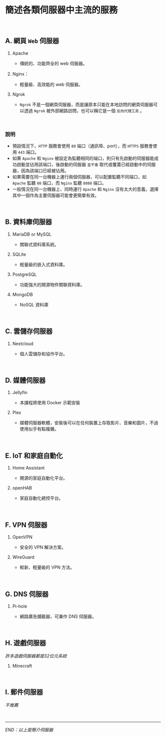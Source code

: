 # 簡述各類伺服器中主流的服務

<br>

## A. 網頁 `Web` 伺服器

1. Apache

   - 傳統的、功能齊全的 web 伺服器。

2. Nginx：

   - 輕量級、高效能的 web 伺服器。

3. Ngrok

   - `Ngrok` 不是一個網頁伺服器，而是讓原本只能在本地訪問的網頁伺服器可以透過 `Ngrok` 被外部網路訪問，也可以稱它是一個 `反向代理工具` 。

<br>

### 說明

  - 預設情況下，`HTTP` 服務會使用 `80` 端口（通訊埠、port），而 `HTTPS` 服務會使用 `443` 端口。
  - 如果 `Apache` 和 `Nginx` 被設定為監聽相同的端口，則只有先啟動的伺服器能成功啟動並佔用該端口，後啟動的伺服器 `並不會` 取代或覆蓋已經啟動中的伺服器，因為該端口已經被佔用。
  - 如果需要在同一台機器上運行兩個伺服器，可以配置監聽不同端口，如 `Apache` 監聽 `80` 端口，而 `Nginx` 監聽 `8080` 端口。
  - 一般情況在同一台機器上、同時運行 `Apache` 和 `Nginx` 沒有太大的意義，選擇其中一個作為主要伺服器可能會更簡單有效。



<br>

## B. 資料庫伺服器

1. MariaDB or MySQL

   - 關聯式資料庫系統。

2. SQLite

   - 輕量級的嵌入式資料庫。

3. PostgreSQL

   - 功能強大的開源物件關聯資料庫。

4. MongoDB

   - NoSQL 資料庫

<br>

## C. 雲儲存伺服器

1. Nextcloud

   - 個人雲儲存和協作平台。

<br>

## D. 媒體伺服器

1. Jellyfin

   - 本課程將使用 Docker 示範安裝

2. Plex

   - 媒體伺服器軟體，安裝後可以在任何裝置上存取影片、音樂和圖片，不過使用似乎有點複雜。

<br>

## E. IoT 和家庭自動化

1. Home Assistant

   - 開源的家庭自動化平台。

2. openHAB

   - 家庭自動化總控平台。

<br>

## F. VPN 伺服器

1. OpenVPN

   - 安全的 VPN 解決方案。

2. WireGuard

   - 較新、輕量級的 VPN 方法。

<br>

## G. DNS 伺服器

1. Pi-hole

   - 網路廣告攔截器，可兼作 DNS 伺服器。

<br>

## H. 遊戲伺服器

_許多遊戲伺服器都是32位元系統_

1. Minecraft

<br>

## I. 郵件伺服器

_不推薦_

<br>

---

_END：以上是簡介伺服器_
